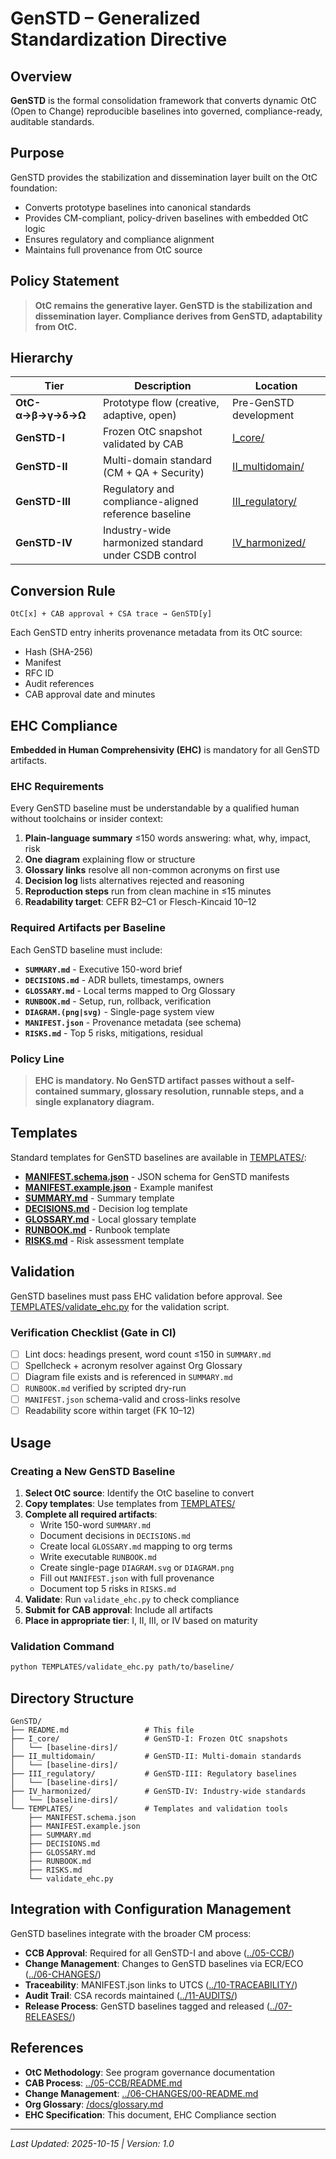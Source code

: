 # GenSTD – Generalized Standardization Directive

## Overview

**GenSTD** is the formal consolidation framework that converts dynamic OtC (Open to Change) reproducible baselines into governed, compliance-ready, auditable standards.

## Purpose

GenSTD provides the stabilization and dissemination layer built on the OtC foundation:
- Converts prototype baselines into canonical standards
- Provides CM-compliant, policy-driven baselines with embedded OtC logic
- Ensures regulatory and compliance alignment
- Maintains full provenance from OtC source

## Policy Statement

> **OtC remains the generative layer. GenSTD is the stabilization and dissemination layer. Compliance derives from GenSTD, adaptability from OtC.**

## Hierarchy

| Tier | Description | Location |
|------|-------------|----------|
| **OtC-α→β→γ→δ→Ω** | Prototype flow (creative, adaptive, open) | Pre-GenSTD development |
| **GenSTD-I** | Frozen OtC snapshot validated by CAB | [I_core/](./I_core/) |
| **GenSTD-II** | Multi-domain standard (CM + QA + Security) | [II_multidomain/](./II_multidomain/) |
| **GenSTD-III** | Regulatory and compliance-aligned reference baseline | [III_regulatory/](./III_regulatory/) |
| **GenSTD-IV** | Industry-wide harmonized standard under CSDB control | [IV_harmonized/](./IV_harmonized/) |

## Conversion Rule

```
OtC[x] + CAB approval + CSA trace → GenSTD[y]
```

Each GenSTD entry inherits provenance metadata from its OtC source:
- Hash (SHA-256)
- Manifest
- RFC ID
- Audit references
- CAB approval date and minutes

## EHC Compliance

**Embedded in Human Comprehensivity (EHC)** is mandatory for all GenSTD artifacts.

### EHC Requirements

Every GenSTD baseline must be understandable by a qualified human without toolchains or insider context:

1. **Plain-language summary** ≤150 words answering: what, why, impact, risk
2. **One diagram** explaining flow or structure
3. **Glossary links** resolve all non-common acronyms on first use
4. **Decision log** lists alternatives rejected and reasoning
5. **Reproduction steps** run from clean machine in ≤15 minutes
6. **Readability target**: CEFR B2–C1 or Flesch-Kincaid 10–12

### Required Artifacts per Baseline

Each GenSTD baseline must include:

- **`SUMMARY.md`** - Executive 150-word brief
- **`DECISIONS.md`** - ADR bullets, timestamps, owners
- **`GLOSSARY.md`** - Local terms mapped to Org Glossary
- **`RUNBOOK.md`** - Setup, run, rollback, verification
- **`DIAGRAM.(png|svg)`** - Single-page system view
- **`MANIFEST.json`** - Provenance metadata (see schema)
- **`RISKS.md`** - Top 5 risks, mitigations, residual

### Policy Line

> **EHC is mandatory. No GenSTD artifact passes without a self-contained summary, glossary resolution, runnable steps, and a single explanatory diagram.**

## Templates

Standard templates for GenSTD baselines are available in [TEMPLATES/](./TEMPLATES/):

- **[MANIFEST.schema.json](./TEMPLATES/MANIFEST.schema.json)** - JSON schema for GenSTD manifests
- **[MANIFEST.example.json](./TEMPLATES/MANIFEST.example.json)** - Example manifest
- **[SUMMARY.md](./TEMPLATES/SUMMARY.md)** - Summary template
- **[DECISIONS.md](./TEMPLATES/DECISIONS.md)** - Decision log template
- **[GLOSSARY.md](./TEMPLATES/GLOSSARY.md)** - Local glossary template
- **[RUNBOOK.md](./TEMPLATES/RUNBOOK.md)** - Runbook template
- **[RISKS.md](./TEMPLATES/RISKS.md)** - Risk assessment template

## Validation

GenSTD baselines must pass EHC validation before approval. See [TEMPLATES/validate_ehc.py](./TEMPLATES/validate_ehc.py) for the validation script.

### Verification Checklist (Gate in CI)

- [ ] Lint docs: headings present, word count ≤150 in `SUMMARY.md`
- [ ] Spellcheck + acronym resolver against Org Glossary
- [ ] Diagram file exists and is referenced in `SUMMARY.md`
- [ ] `RUNBOOK.md` verified by scripted dry-run
- [ ] `MANIFEST.json` schema-valid and cross-links resolve
- [ ] Readability score within target (FK 10–12)

## Usage

### Creating a New GenSTD Baseline

1. **Select OtC source**: Identify the OtC baseline to convert
2. **Copy templates**: Use templates from [TEMPLATES/](./TEMPLATES/)
3. **Complete all required artifacts**:
   - Write 150-word `SUMMARY.md`
   - Document decisions in `DECISIONS.md`
   - Create local `GLOSSARY.md` mapping to org terms
   - Write executable `RUNBOOK.md`
   - Create single-page `DIAGRAM.svg` or `DIAGRAM.png`
   - Fill out `MANIFEST.json` with full provenance
   - Document top 5 risks in `RISKS.md`
4. **Validate**: Run `validate_ehc.py` to check compliance
5. **Submit for CAB approval**: Include all artifacts
6. **Place in appropriate tier**: I, II, III, or IV based on maturity

### Validation Command

```bash
python TEMPLATES/validate_ehc.py path/to/baseline/
```

## Directory Structure

```
GenSTD/
├── README.md                 # This file
├── I_core/                   # GenSTD-I: Frozen OtC snapshots
│   └── [baseline-dirs]/
├── II_multidomain/           # GenSTD-II: Multi-domain standards
│   └── [baseline-dirs]/
├── III_regulatory/           # GenSTD-III: Regulatory baselines
│   └── [baseline-dirs]/
├── IV_harmonized/            # GenSTD-IV: Industry-wide standards
│   └── [baseline-dirs]/
└── TEMPLATES/                # Templates and validation tools
    ├── MANIFEST.schema.json
    ├── MANIFEST.example.json
    ├── SUMMARY.md
    ├── DECISIONS.md
    ├── GLOSSARY.md
    ├── RUNBOOK.md
    ├── RISKS.md
    └── validate_ehc.py
```

## Integration with Configuration Management

GenSTD baselines integrate with the broader CM process:

- **CCB Approval**: Required for all GenSTD-I and above ([../05-CCB/](../05-CCB/))
- **Change Management**: Changes to GenSTD baselines via ECR/ECO ([../06-CHANGES/](../06-CHANGES/))
- **Traceability**: MANIFEST.json links to UTCS ([../10-TRACEABILITY/](../10-TRACEABILITY/))
- **Audit Trail**: CSA records maintained ([../11-AUDITS/](../11-AUDITS/))
- **Release Process**: GenSTD baselines tagged and released ([../07-RELEASES/](../07-RELEASES/))

## References

- **OtC Methodology**: See program governance documentation
- **CAB Process**: [../05-CCB/README.md](../05-CCB/README.md)
- **Change Management**: [../06-CHANGES/00-README.md](../06-CHANGES/00-README.md)
- **Org Glossary**: [/docs/glossary.md](/docs/glossary.md)
- **EHC Specification**: This document, EHC Compliance section

---

*Last Updated: 2025-10-15 | Version: 1.0*
